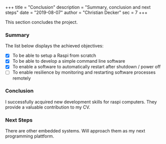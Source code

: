 +++
title = "Conclusion"
description = "Summary, conclusion and next steps"
date = "2019-08-07"
author = "Christian Decker"
sec = 7
+++

This section concludes the project.

### Summary

The list below displays the achieved objectives:

* [x] To be able to setup a Raspi from scratch
* [x] To be able to develop a simple command line software
* [x] To enable a software to automatically restart after shutdown / power off
* [ ] To enable resilience by monitoring and restarting software processes remotely

### Conclusion

I successfully acquired new development skills for raspi computers. They provide a valuable contribution to my CV.

### Next Steps

There are other embedded systems. Will approach them as my next programming plattform. 




